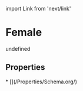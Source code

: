 import Link from 'next/link'
# Female

undefined

## Properties

<Grid>
* [](/Properties/Schema.org/)

</Grid>

